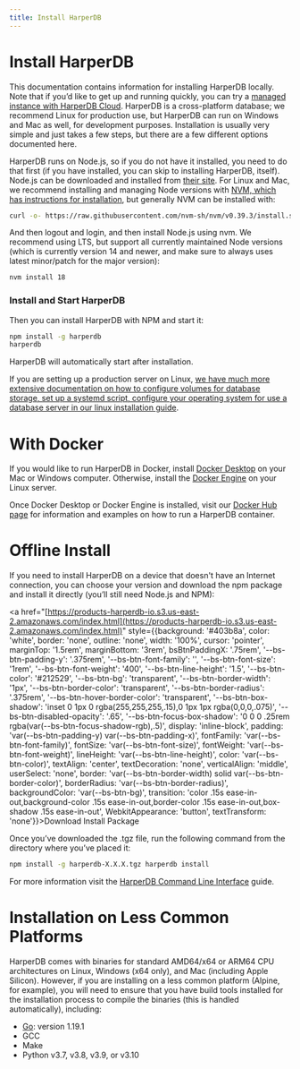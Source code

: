 ```yaml
---
title: Install HarperDB
---
```


# Install HarperDB

This documentation contains information for installing HarperDB locally. Note that if you’d like to get up and running quickly, you can try a [managed instance with HarperDB Cloud](https://studio.harperdb.io/sign-up). HarperDB is a cross-platform database; we recommend Linux for production use, but HarperDB can run on Windows and Mac as well, for development purposes. Installation is usually very simple and just takes a few steps, but there are a few different options documented here.

HarperDB runs on Node.js, so if you do not have it installed, you need to do that first (if you have installed, you can skip to installing HarperDB, itself). Node.js can be downloaded and installed from [their site](https://nodejs.org/). For Linux and Mac, we recommend installing and managing Node versions with [NVM, which has instructions for installation](https://github.com/nvm-sh/nvm), but generally NVM can be installed with:
```bash
curl -o- https://raw.githubusercontent.com/nvm-sh/nvm/v0.39.3/install.sh | bash
```
And then logout and login, and then install Node.js using nvm. We recommend using LTS, but support all currently maintained Node versions (which is currently version 14 and newer, and make sure to always uses latest minor/patch for the major version):

```bash
nvm install 18
```

### Install and Start HarperDB
Then you can install HarperDB with NPM and start it:

```bash
npm install -g harperdb
harperdb
```

HarperDB will automatically start after installation.

If you are setting up a production server on Linux, [we have much more extensive documentation on how to configure volumes for database storage, set up a systemd script, configure your operating system for use a database server in our linux installation guide](./linux).



# With Docker

If you would like to run HarperDB in Docker, install [Docker Desktop](https://docs.docker.com/desktop/) on your Mac or Windows computer. Otherwise, install the [Docker Engine](https://docs.docker.com/engine/install/) on your Linux server.

Once Docker Desktop or Docker Engine is installed, visit our [Docker Hub page](https://hub.docker.com/r/harperdb/harperdb) for information and examples on how to run a HarperDB container.

# Offline Install

If you need to install HarperDB on a device that doesn't have an Internet connection, you can choose your version and download the npm package and install it directly (you’ll still need Node.js and NPM):

<a href="[https://products-harperdb-io.s3.us-east-2.amazonaws.com/index.html](https://products-harperdb-io.s3.us-east-2.amazonaws.com/index.html)" style={{background: '#403b8a', color: 'white', border: 'none', outline: 'none', width: '100%', cursor: 'pointer', marginTop: '1.5rem', marginBottom: '3rem', bsBtnPaddingX: '.75rem', '--bs-btn-padding-y': '.375rem', '--bs-btn-font-family': '', '--bs-btn-font-size': '1rem', '--bs-btn-font-weight': '400', '--bs-btn-line-height': '1.5', '--bs-btn-color': '#212529', '--bs-btn-bg': 'transparent', '--bs-btn-border-width': '1px', '--bs-btn-border-color': 'transparent', '--bs-btn-border-radius': '.375rem', '--bs-btn-hover-border-color': 'transparent', '--bs-btn-box-shadow': 'inset 0 1px 0 rgba(255,255,255,.15),0 1px 1px rgba(0,0,0,.075)', '--bs-btn-disabled-opacity': '.65', '--bs-btn-focus-box-shadow': '0 0 0 .25rem rgba(var(--bs-btn-focus-shadow-rgb),.5)', display: 'inline-block', padding: 'var(--bs-btn-padding-y) var(--bs-btn-padding-x)', fontFamily: 'var(--bs-btn-font-family)', fontSize: 'var(--bs-btn-font-size)', fontWeight: 'var(--bs-btn-font-weight)', lineHeight: 'var(--bs-btn-line-height)', color: 'var(--bs-btn-color)', textAlign: 'center', textDecoration: 'none', verticalAlign: 'middle', userSelect: 'none', border: 'var(--bs-btn-border-width) solid var(--bs-btn-border-color)', borderRadius: 'var(--bs-btn-border-radius)', backgroundColor: 'var(--bs-btn-bg)', transition: 'color .15s ease-in-out,background-color .15s ease-in-out,border-color .15s ease-in-out,box-shadow .15s ease-in-out', WebkitAppearance: 'button', textTransform: 'none'}}>Download Install Package</a>

Once you’ve downloaded the .tgz file, run the following command from the directory where you’ve placed it:

```bash
npm install -g harperdb-X.X.X.tgz harperdb install
```

For more information visit the [HarperDB Command Line Interface](../harperdb-cli) guide.

# Installation on Less Common Platforms

HarperDB comes with binaries for standard AMD64/x64 or ARM64 CPU architectures on Linux, Windows (x64 only), and Mac (including Apple Silicon). However, if you are installing on a less common platform (Alpine, for example), you will need to ensure that you have build tools installed for the installation process to compile the binaries (this is handled automatically), including:

* [Go](https://go.dev/dl/): version 1.19.1
* GCC
* Make
* Python v3.7, v3.8, v3.9, or v3.10
